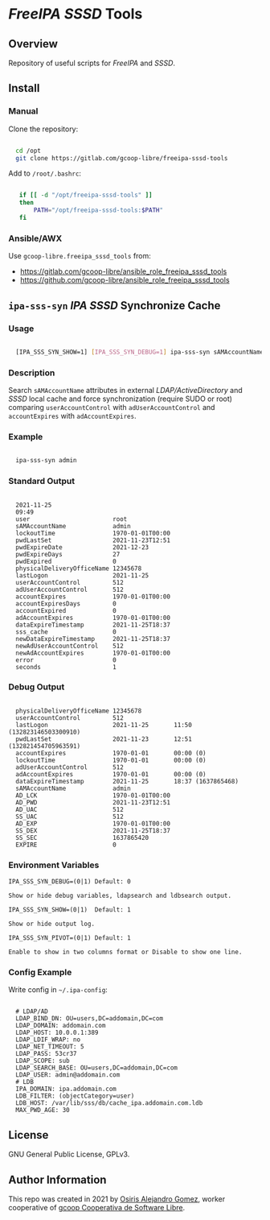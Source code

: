 # _FreeIPA_ _SSSD_ Tools

## Overview

Repository of useful scripts for _FreeIPA_ and _SSSD_.

## Install

### Manual

Clone the repository:

```bash

  cd /opt
  git clone https://gitlab.com/gcoop-libre/freeipa-sssd-tools

```

Add to ``/root/.bashrc``:

```bash

   if [[ -d "/opt/freeipa-sssd-tools" ]]
   then
       PATH="/opt/freeipa-sssd-tools:$PATH"
   fi

```

### Ansible/AWX

Use `gcoop-libre.freeipa_sssd_tools` from:

- https://gitlab.com/gcoop-libre/ansible_role_freeipa_sssd_tools
- https://github.com/gcoop-libre/ansible_role_freeipa_sssd_tools

## `ipa-sss-syn` _IPA_ _SSSD_ Synchronize Cache

### Usage

```bash

  [IPA_SSS_SYN_SHOW=1] [IPA_SSS_SYN_DEBUG=1] ipa-sss-syn sAMAccountName

```

### Description

  Search `sAMAccountName` attributes in external
  _LDAP/ActiveDirectory_ and _SSSD_ local cache and
  force synchronization (require SUDO or root) comparing
  `userAccountControl` with `adUserAccountControl` and
  `accountExpires` with `adAccountExpires`.

### Example

```bash

  ipa-sss-syn admin

```

### Standard Output

```

  2021-11-25
  09:49
  user                       root
  sAMAccountName             admin
  lockoutTime                1970-01-01T00:00
  pwdLastSet                 2021-11-23T12:51
  pwdExpireDate              2021-12-23
  pwdExpireDays              27
  pwdExpired                 0
  physicalDeliveryOfficeName 12345678
  lastLogon                  2021-11-25
  userAccountControl         512
  adUserAccountControl       512
  accountExpires             1970-01-01T00:00
  accountExpiresDays         0
  accountExpired             0
  adAccountExpires           1970-01-01T00:00
  dataExpireTimestamp        2021-11-25T18:37
  sss_cache                  0
  newDataExpireTimestamp     2021-11-25T18:37
  newAdUserAccountControl    512
  newAdAccountExpires        1970-01-01T00:00
  error                      0
  seconds                    1

```

### Debug Output

```

  physicalDeliveryOfficeName 12345678
  userAccountControl         512
  lastLogon                  2021-11-25       11:50 (132823146503300910)
  pwdLastSet                 2021-11-23       12:51 (132821454705963591)
  accountExpires             1970-01-01       00:00 (0)
  lockoutTime                1970-01-01       00:00 (0)
  adUserAccountControl       512
  adAccountExpires           1970-01-01       00:00 (0)
  dataExpireTimestamp        2021-11-25       18:37 (1637865468)
  sAMAccountName             admin
  AD_LCK                     1970-01-01T00:00
  AD_PWD                     2021-11-23T12:51
  AD_UAC                     512
  SS_UAC                     512
  AD_EXP                     1970-01-01T00:00
  SS_DEX                     2021-11-25T18:37
  SS_SEC                     1637865420
  EXPIRE                     0

```

### Environment Variables

  `IPA_SSS_SYN_DEBUG=(0|1) Default: 0`

    Show or hide debug variables, ldapsearch and ldbsearch output.

  `IPA_SSS_SYN_SHOW=(0|1)  Default: 1`

    Show or hide output log.

  `IPA_SSS_SYN_PIVOT=(0|1) Default: 1`

    Enable to show in two columns format or Disable to show one line.

### Config Example

  Write config in `~/.ipa-config`:

```

  # LDAP/AD
  LDAP_BIND_DN: OU=users,DC=addomain,DC=com
  LDAP_DOMAIN: addomain.com
  LDAP_HOST: 10.0.0.1:389
  LDAP_LDIF_WRAP: no
  LDAP_NET_TIMEOUT: 5
  LDAP_PASS: 53cr37
  LDAP_SCOPE: sub
  LDAP_SEARCH_BASE: OU=users,DC=addomain,DC=com
  LDAP_USER: admin@addomain.com
  # LDB
  IPA_DOMAIN: ipa.addomain.com
  LDB_FILTER: (objectCategory=user)
  LDB_HOST: /var/lib/sss/db/cache_ipa.addomain.com.ldb
  MAX_PWD_AGE: 30

```

## License

GNU General Public License, GPLv3.

## Author Information

This repo was created in 2021 by
 [Osiris Alejandro Gomez](https://osiux.com/), worker cooperative of
 [gcoop Cooperativa de Software Libre](https://www.gcoop.coop/).
